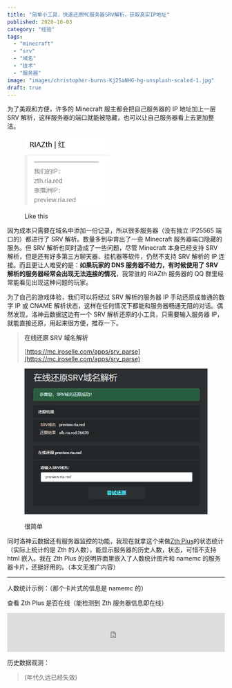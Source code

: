 ```yaml
---
title: "简单小工具，快速还原MC服务器SRV解析，获取真实IP地址"
published: 2020-10-03
category: "经验"
tags:
  - "minecraft"
  - "srv"
  - "域名"
  - "技术"
  - "服务器"
image: "images/christopher-burns-Kj2SaNHG-hg-unsplash-scaled-1.jpg"
draft: true
---
```


为了美观和方便，许多的 Minecraft 服主都会把自己服务器的 IP 地址加上一层 SRV 解析，这样服务器的端口就能被隐藏，也可以让自己服务器看上去更加整洁。

<figure>

![](images/QQ截图20201004005849.png)

<figcaption>

Like this

</figcaption>

</figure>

因为成本只需要在域名中添加一份记录，所以很多服务器（没有独立 IP25565 端口的）都进行了 SRV 解析。数量多到孕育出了一些 Minecraft 服务器端口隐藏的服务。但 SRV 解析也同时造成了一些问题，尽管 Minecraft 本身已经支持 SRV 解析，但是还有好多第三方聊天器、挂机器等软件，仍然不支持 SRV 解析的 IP 连接。而且更让人难受的是：**如果玩家的 DNS 服务器不给力，有时候使用了 SRV 解析的服务器经常会出现无法连接的情况**，我常驻的 RIAZth 服务器的 QQ 群里经常能看见出现这种问题的玩家。

为了自己的游戏体验，我们可以将经过 SRV 解析的服务器 IP 手动还原成普通的数字 IP 或 CNAME 解析状态，这样在任何情况下都能和服务器畅通无阻的对话。偶然发现，洛神云数据这边有一个 SRV 解析还原的小工具，只需要输入服务器 IP，就能直接还原，用起来很方便，推荐一下。

> **在线还原 SRV 域名解析**
>
> [https://mc.iroselle.com/apps/srv_parse](https://mc.iroselle.com/apps/srv_parse)

<figure>

![](images/QQ截图20201004012317.png)

<figcaption>

很简单

</figcaption>

</figure>

同时洛神云数据还有服务器监控的功能，我现在就拿这个来做[Zth Plus](https://magma.ink/plus/)的状态统计（实际上统计的是 Zth 的人数），能显示服务器的历史人数，状态，可惜不支持 html 嵌入。我在 Zth Plus 的说明界面里嵌入了人数统计图片和 namemc 的服务器卡片，还挺好用的。（本文无推广内容）

---

人数统计示例：（那个卡片式的信息是 namemc 的）

查看 Zth Plus 是否在线（能检测到 Zth 服务器信息即在线）

<iframe style="width:728px;height:90px;max-width:100%;border:none;display:block;margin:auto" src="https://namemc.com/server/zth.magma.ink/embed" width="728" height="90"></iframe>

历史数据观测：

> (年代久远已经失效)
